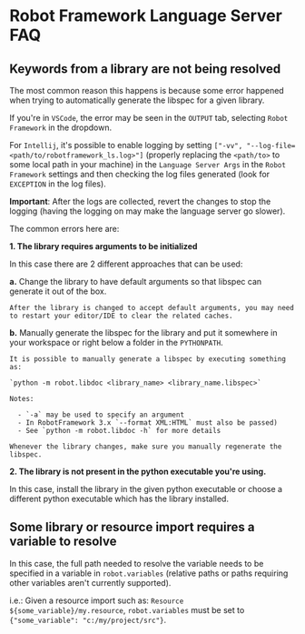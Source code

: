 Robot Framework Language Server FAQ
======================================

Keywords from a library are not being resolved
-----------------------------------------------

The most common reason this happens is because some error happened when trying to
automatically generate the libspec for a given library.

If you're in `VSCode`, the error may be seen in the `OUTPUT` tab, selecting `Robot Framework` in the dropdown.

For `Intellij`, it's possible to enable logging by setting `["-vv", "--log-file=<path/to/robotframework_ls.log>"]`
(properly replacing the `<path/to>` to some local path in your machine) in the `Language Server Args` in the 
`Robot Framework` settings and then checking the log files generated (look for `EXCEPTION` in the log files). 

**Important**: After the logs are collected, revert the changes to stop the logging 
(having the logging on may make the language server go slower).

The common errors here are:

**1. The library requires arguments to be initialized**

  In this case there are 2 different approaches that can be used:
  
  **a.** Change the library to have default arguments so that libspec can generate it out of the box.

    After the library is changed to accept default arguments, you may need to restart your editor/IDE to clear the related caches.
  
  **b.** Manually generate the libspec for the library and put it somewhere in your workspace or right below a folder in the `PYTHONPATH`.

    It is possible to manually generate a libspec by executing something as:
    
    `python -m robot.libdoc <library_name> <library_name.libspec>`
    
    Notes:
    
      - `-a` may be used to specify an argument
      - In RobotFramework 3.x `--format XML:HTML` must also be passed)
      - See `python -m robot.libdoc -h` for more details
    
    Whenever the library changes, make sure you manually regenerate the libspec.
  
**2. The library is not present in the python executable you're using.**

  In this case, install the library in the given python executable or choose a different python executable
  which has the library installed.


Some library or resource import requires a variable to resolve
---------------------------------------------------------------

In this case, the full path needed to resolve the variable needs to be
specified in a variable in `robot.variables` (relative paths or paths requiring other variables
aren't currently supported). 

i.e.: Given a resource import such as: `Resource ${some_variable}/my.resource`,
`robot.variables` must be set to `{"some_variable": "c:/my/project/src"}`.

  
